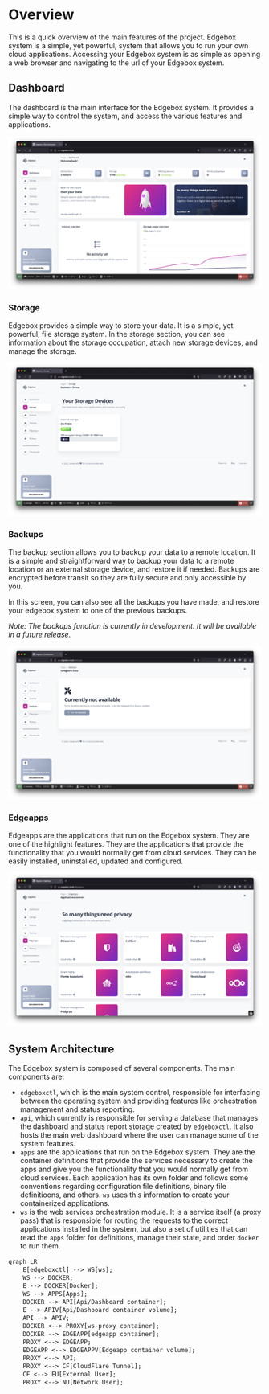 # Overview

This is a quick overview of the main features of the project. Edgebox system is a simple, yet powerful, system that allows you to run your own cloud applications.
Accessing your Edgebox system is as simple as opening a web browser and navigating to the url of your Edgebox system.

## Dashboard

The dashboard is the main interface for the Edgebox system. It provides a simple way to control the system, and access the various features and applications.

![Dashboard](assets/images/dashboard-home.png)

### Storage

Edgebox provides a simple way to store your data. It is a simple, yet powerful, file storage system.  In the storage section, you can see information about the storage occupation, attach new storage devices, and manage the storage.

![Storage](assets/images/dashboard-storage.png)

### Backups

The backup section allows you to backup your data to a remote location. It is a simple and straightforward way to backup your data to a remote location or an external storage device, and restore it if needed. Backups are encrypted before transit so they are fully secure and only accessible by you.

In this screen, you can also see all the backups you have made, and restore your edgebox system to one of the previous backups.

_Note: The backups function is currently in development. It will be available in a future release._

![Backups](assets/images/dashboard-backups.png)

### Edgeapps

Edgeapps are the applications that run on the Edgebox system. They are one of the highlight features. They are the applications that provide the functionality that you would normally get from cloud services. They can be easily installed, uninstalled, updated and configured.

![Edgeapps](assets/images/dashboard-edgeapps.png)


## System Architecture

The Edgebox system is composed of several components. The main components are:

- `edgeboxctl`, which is the main system control, responsible for interfacing between the operating system and providing features like orchestration management and status reporting.
- `api`, which currently is responsible for serving a database that manages the dashboard and status report storage created by `edgeboxctl`. It also hosts the main web dashboard where the user can manage some of the system features.
- `apps` are the applications that run on the Edgebox system. They are the container definitions that provide the services necessary to create the apps and give you the functionality that you would normally get from cloud services. Each application has its own folder and follows some conventions regarding configuration file definitions, binary file definitioons, and others. `ws` uses this information to create your containerized applications.
- `ws` is the web services orchestration module. It is a service itself (a proxy pass) that is responsible for routing the requests to the correct applications installed in the system, but also a set of utilities that can read the `apps` folder for definitions, manage their state, and order `docker` to run them.

```mermaid
graph LR
    E[edgeboxctl] --> WS[ws];
    WS --> DOCKER;
    E --> DOCKER[Docker];
    WS --> APPS[Apps];
    DOCKER --> API[Api/Dashboard container];
    E --> APIV[Api/Dashboard container volume];
    API --> APIV;
    DOCKER <--> PROXY[ws-proxy container];
    DOCKER --> EDGEAPP[edgeapp container];
    PROXY <--> EDGEAPP;
    EDGEAPP <--> EDGEAPPV[Edgeapp container volume];
    PROXY <--> API;
    PROXY <--> CF[CloudFlare Tunnel];
    CF <--> EU[External User];
    PROXY <--> NU[Network User];
```
